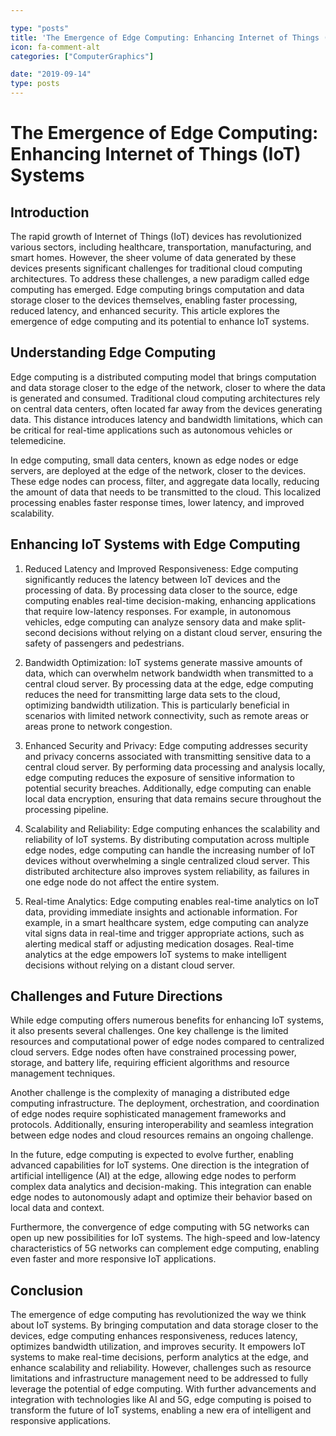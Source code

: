 ```yaml
---

type: "posts"
title: 'The Emergence of Edge Computing: Enhancing Internet of Things (IoT) Systems'
icon: fa-comment-alt
categories: ["ComputerGraphics"]

date: "2019-09-14"
type: posts
---
```





# The Emergence of Edge Computing: Enhancing Internet of Things (IoT) Systems

## Introduction

The rapid growth of Internet of Things (IoT) devices has revolutionized various sectors, including healthcare, transportation, manufacturing, and smart homes. However, the sheer volume of data generated by these devices presents significant challenges for traditional cloud computing architectures. To address these challenges, a new paradigm called edge computing has emerged. Edge computing brings computation and data storage closer to the devices themselves, enabling faster processing, reduced latency, and enhanced security. This article explores the emergence of edge computing and its potential to enhance IoT systems.

## Understanding Edge Computing

Edge computing is a distributed computing model that brings computation and data storage closer to the edge of the network, closer to where the data is generated and consumed. Traditional cloud computing architectures rely on central data centers, often located far away from the devices generating data. This distance introduces latency and bandwidth limitations, which can be critical for real-time applications such as autonomous vehicles or telemedicine.

In edge computing, small data centers, known as edge nodes or edge servers, are deployed at the edge of the network, closer to the devices. These edge nodes can process, filter, and aggregate data locally, reducing the amount of data that needs to be transmitted to the cloud. This localized processing enables faster response times, lower latency, and improved scalability.

## Enhancing IoT Systems with Edge Computing

1. Reduced Latency and Improved Responsiveness: Edge computing significantly reduces the latency between IoT devices and the processing of data. By processing data closer to the source, edge computing enables real-time decision-making, enhancing applications that require low-latency responses. For example, in autonomous vehicles, edge computing can analyze sensory data and make split-second decisions without relying on a distant cloud server, ensuring the safety of passengers and pedestrians.

2. Bandwidth Optimization: IoT systems generate massive amounts of data, which can overwhelm network bandwidth when transmitted to a central cloud server. By processing data at the edge, edge computing reduces the need for transmitting large data sets to the cloud, optimizing bandwidth utilization. This is particularly beneficial in scenarios with limited network connectivity, such as remote areas or areas prone to network congestion.

3. Enhanced Security and Privacy: Edge computing addresses security and privacy concerns associated with transmitting sensitive data to a central cloud server. By performing data processing and analysis locally, edge computing reduces the exposure of sensitive information to potential security breaches. Additionally, edge computing can enable local data encryption, ensuring that data remains secure throughout the processing pipeline.

4. Scalability and Reliability: Edge computing enhances the scalability and reliability of IoT systems. By distributing computation across multiple edge nodes, edge computing can handle the increasing number of IoT devices without overwhelming a single centralized cloud server. This distributed architecture also improves system reliability, as failures in one edge node do not affect the entire system.

5. Real-time Analytics: Edge computing enables real-time analytics on IoT data, providing immediate insights and actionable information. For example, in a smart healthcare system, edge computing can analyze vital signs data in real-time and trigger appropriate actions, such as alerting medical staff or adjusting medication dosages. Real-time analytics at the edge empowers IoT systems to make intelligent decisions without relying on a distant cloud server.

## Challenges and Future Directions

While edge computing offers numerous benefits for enhancing IoT systems, it also presents several challenges. One key challenge is the limited resources and computational power of edge nodes compared to centralized cloud servers. Edge nodes often have constrained processing power, storage, and battery life, requiring efficient algorithms and resource management techniques.

Another challenge is the complexity of managing a distributed edge computing infrastructure. The deployment, orchestration, and coordination of edge nodes require sophisticated management frameworks and protocols. Additionally, ensuring interoperability and seamless integration between edge nodes and cloud resources remains an ongoing challenge.

In the future, edge computing is expected to evolve further, enabling advanced capabilities for IoT systems. One direction is the integration of artificial intelligence (AI) at the edge, allowing edge nodes to perform complex data analytics and decision-making. This integration can enable edge nodes to autonomously adapt and optimize their behavior based on local data and context.

Furthermore, the convergence of edge computing with 5G networks can open up new possibilities for IoT systems. The high-speed and low-latency characteristics of 5G networks can complement edge computing, enabling even faster and more responsive IoT applications.

## Conclusion

The emergence of edge computing has revolutionized the way we think about IoT systems. By bringing computation and data storage closer to the devices, edge computing enhances responsiveness, reduces latency, optimizes bandwidth utilization, and improves security. It empowers IoT systems to make real-time decisions, perform analytics at the edge, and enhance scalability and reliability. However, challenges such as resource limitations and infrastructure management need to be addressed to fully leverage the potential of edge computing. With further advancements and integration with technologies like AI and 5G, edge computing is poised to transform the future of IoT systems, enabling a new era of intelligent and responsive applications.
